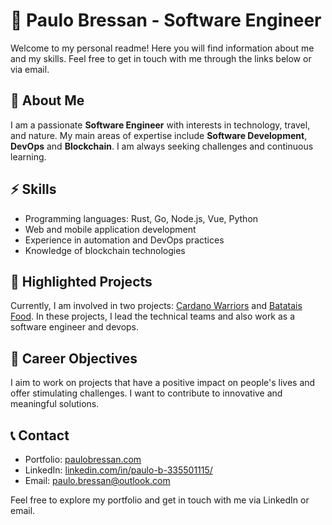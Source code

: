 # 👋 Paulo Bressan - Software Engineer

Welcome to my personal readme! Here you will find information about me and my skills. Feel free to get in touch with me through the links below or via email.

## 💼 About Me

I am a passionate **Software Engineer** with interests in technology, travel, and nature. My main areas of expertise include **Software Development**, **DevOps** and **Blockchain**. I am always seeking challenges and continuous learning.

## ⚡ Skills

- Programming languages: Rust, Go, Node.js, Vue, Python
- Web and mobile application development
- Experience in automation and DevOps practices
- Knowledge of blockchain technologies

## 🚀 Highlighted Projects

Currently, I am involved in two projects: [Cardano Warriors](https://cardanowarriors.io) and [Batatais Food](https://batataisfood.com.br). In these projects, I lead the technical teams and also work as a software engineer and devops.

## 🎯 Career Objectives

I aim to work on projects that have a positive impact on people's lives and offer stimulating challenges. I want to contribute to innovative and meaningful solutions.

## 📞 Contact

- Portfolio: [paulobressan.com](https://paulobressan.com)
- LinkedIn: [linkedin.com/in/paulo-b-335501115/](https://www.linkedin.com/in/paulo-b-335501115/)
- Email: paulo.bressan@outlook.com

Feel free to explore my portfolio and get in touch with me via LinkedIn or email.

